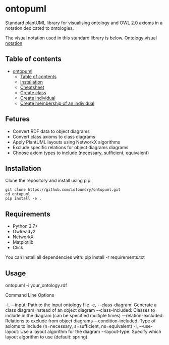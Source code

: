 # ontopuml
Standard plantUML library for visualising ontology and OWL 2.0 axioms in a notation dedicated to ontologies. 

The visual notation used in this standard library is below.
[Ontology visual notation]()

## Table of contents
- [ontopuml](#ontopuml)
  - [Table of contents](#table-of-contents)
  - [Installation](#installation)
  - [Cheatsheet](#cheatsheet)
  - [Create class](#create-class)
  - [Create individual](#create-individual)
  - [Create membership of an individual](#create-membership-of-an-individual)

## Fetures
- Convert RDF data to object diagrams
- Convert class axioms to class diagrams
- Apply PlantUML layouts using NetworkX algorithms
- Exclude specific relations for object  diagrams diagrams
- Choose axiom types to include (necessary, sufficient, equivalent)

## Installation

Clone the repository and install using pip:

```
git clone https://github.com/iofoundry/ontopuml.git
cd ontopuml
pip install -e .
```

## Requirements
- Python 3.7+
- Owlready2
- NetworkX
- Matplotlib
- Click

You can install all dependencies with:
pip install -r requirements.txt

## Usage

ontopuml -i your_ontology.rdf

Command Line Options

-i, --input: Path to the input ontology file
-c, --class-diagram: Generate a class diagram instead of an object diagram
--class-included: Classes to include in the diagram (can be specified multiple times)
--relation-excluded: Relations to exclude from object diagrams
--condition-included: Type of axioms to include (n=necessary, s=sufficient, ns=equivalent)
-l, --use-layout: Use a layout algorithm for the diagram
--layout-type: Specify which layout algorithm to use (default: spring)




